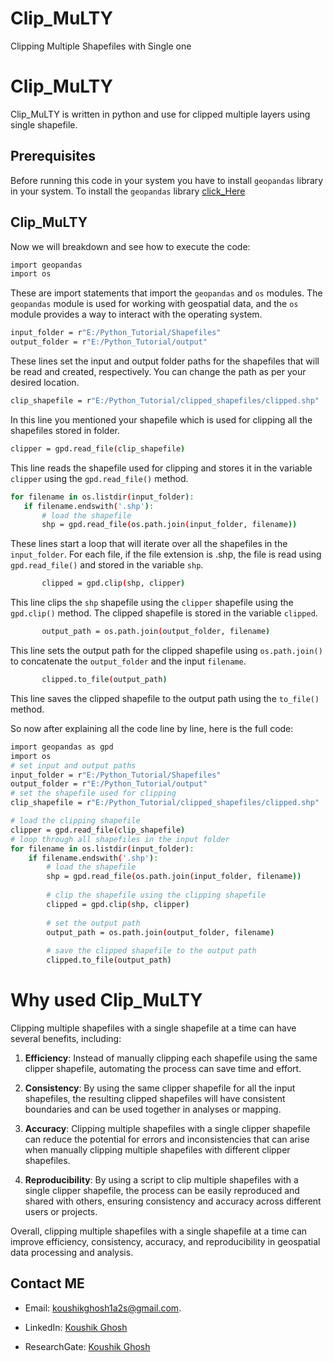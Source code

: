 # Clip_MuLTY
Clipping Multiple Shapefiles with Single one
# Clip_MuLTY

Clip_MuLTY is written in python and use for clipped multiple layers using single shapefile.

## Prerequisites

Before running this code in your system you have to install `geopandas` library in your system. To install the `geopandas` library [click_Here](https://geopandas.org/en/stable/getting_started/install.html)

## Clip_MuLTY
Now we will breakdown and see how to execute the code: 

```bash
import geopandas
import os
```
These are import statements that import the `geopandas` and `os` modules. The `geopandas` module is used for working with geospatial data, and the `os` module provides a way to interact with the operating system.

```bash
input_folder = r"E:/Python_Tutorial/Shapefiles"
output_folder = r"E:/Python_Tutorial/output"
```
These lines set the input and output folder paths for the shapefiles that will be read and created, respectively. You can change the path as per your desired location.

```bash
clip_shapefile = r"E:/Python_Tutorial/clipped_shapefiles/clipped.shp"
```
In this line you mentioned your shapefile which is used for clipping all the shapefiles stored in folder.

 ```bash
clipper = gpd.read_file(clip_shapefile)
```
This line reads the shapefile used for clipping and stores it in the variable `clipper` using the `gpd.read_file()` method.

 ```bash
for filename in os.listdir(input_folder):
    if filename.endswith('.shp'):
        # load the shapefile
        shp = gpd.read_file(os.path.join(input_folder, filename))
```
These lines start a loop that will iterate over all the shapefiles in the `input_folder`. For each file, if the file extension is .shp, the file is read using `gpd.read_file()` and stored in the variable `shp`.

```bash
       clipped = gpd.clip(shp, clipper)
```
This line clips the `shp` shapefile using the `clipper` shapefile using the `gpd.clip()` method. The clipped shapefile is stored in the variable `clipped`.

```bash
       output_path = os.path.join(output_folder, filename)
```
This line sets the output path for the clipped shapefile using `os.path.join()` to concatenate the `output_folder` and the input `filename`.

```bash
       clipped.to_file(output_path)
```
This line saves the clipped shapefile to the output path using the `to_file()` method.

So now after explaining all the code line by line, here is the full code:

```bash
import geopandas as gpd
import os
# set input and output paths
input_folder = r"E:/Python_Tutorial/Shapefiles"
output_folder = r"E:/Python_Tutorial/output"
# set the shapefile used for clipping
clip_shapefile = r"E:/Python_Tutorial/clipped_shapefiles/clipped.shp"

# load the clipping shapefile
clipper = gpd.read_file(clip_shapefile)
# loop through all shapefiles in the input folder
for filename in os.listdir(input_folder):
    if filename.endswith('.shp'):
        # load the shapefile
        shp = gpd.read_file(os.path.join(input_folder, filename))
        
        # clip the shapefile using the clipping shapefile
        clipped = gpd.clip(shp, clipper)
        
        # set the output path
        output_path = os.path.join(output_folder, filename)
        
        # save the clipped shapefile to the output path
        clipped.to_file(output_path)
```

# Why used Clip_MuLTY
Clipping multiple shapefiles with a single shapefile at a time can have several benefits, including:

1. **Efficiency**: Instead of manually clipping each shapefile using the same clipper shapefile, automating the process can save time and effort.

2. **Consistency**: By using the same clipper shapefile for all the input shapefiles, the resulting clipped shapefiles will have consistent boundaries and can be used together in analyses or mapping.

3. **Accuracy**: Clipping multiple shapefiles with a single clipper shapefile can reduce the potential for errors and inconsistencies that can arise when manually clipping multiple shapefiles with different clipper shapefiles.

4. **Reproducibility**: By using a script to clip multiple shapefiles with a single clipper shapefile, the process can be easily reproduced and shared with others, ensuring consistency and accuracy across different users or projects.

Overall, clipping multiple shapefiles with a single shapefile at a time can improve efficiency, consistency, accuracy, and reproducibility in geospatial data processing and analysis.

## Contact ME
* Email: koushikghosh1a2s@gmail.com.

* LinkedIn: [Koushik Ghosh](https://www.linkedin.com/in/koushik-ghosh-490761192/)

* ResearchGate: [Koushik Ghosh](https://www.researchgate.net/profile/Koushik-Ghosh-23)



